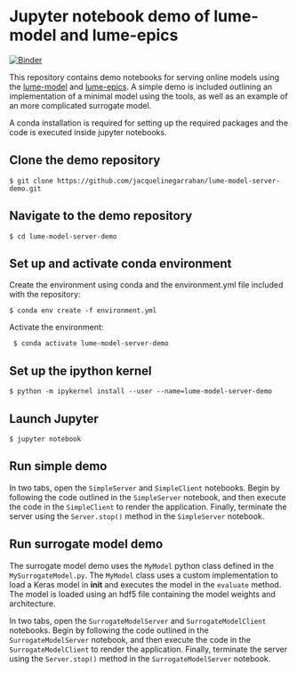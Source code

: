 # Jupyter notebook demo of lume-model and lume-epics

[![Binder](https://mybinder.org/badge_logo.svg)](https://mybinder.org/v2/gh/jacquelinegarrahan/lume-model-server-demo/master?urlpath=/proxy/5006/surrogate_model_client)

This repository contains demo notebooks for serving online models using the [lume-model](https://github.com/slaclab/lume-model) and [lume-epics](https://github.com/slaclab/lume-epics). A simple demo is included outlining an implementation of a minimal model using the tools, as well as an example of an more complicated surrogate model.

A conda installation is required for setting up the required packages and the code is executed inside jupyter notebooks.

## Clone the demo repository

``` $ git clone https://github.com/jacquelinegarrahan/lume-model-server-demo.git ```

## Navigate to the demo repository

``` $ cd lume-model-server-demo ```

## Set up and activate conda environment

Create the environment using conda and the environment.yml file included with the repository:

``` $ conda env create -f environment.yml ```

Activate the environment:

``` $ conda activate lume-model-server-demo```

## Set up the ipython kernel

```$ python -m ipykernel install --user --name=lume-model-server-demo ```

## Launch Jupyter

``` $ jupyter notebook ```

## Run simple demo

In two tabs, open the `SimpleServer` and `SimpleClient` notebooks. Begin by following the code outlined in the `SimpleServer` notebook, and then execute the code in the `SimpleClient` to render the application. Finally, terminate the server using the `Server.stop()` method in the `SimpleServer` notebook.

## Run surrogate model demo

The surrogate model demo uses the `MyModel` python class defined in the `MySurrogateModel.py`. The `MyModel` class uses a custom implementation to load a Keras model in __init__ and executes the model in the `evaluate` method. The model is loaded using an hdf5 file containing the model weights and architecture.

In two tabs, open the `SurrogateModelServer` and `SurrogateModelClient` notebooks. Begin by following the code outlined in the `SurrogateModelServer` notebook, and then execute the code in the `SurrogateModelClient` to render the application. Finally, terminate the server using the `Server.stop()` method in the `SurrogateModelServer` notebook.
